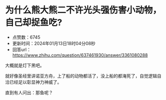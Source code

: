 # 为什么熊大熊二不许光头强伤害小动物，自己却捉鱼吃?
- 点赞数：6745
- 更新时间：2024年01月13日18时04分08秒
- 回答url：https://www.zhihu.com/question/637461930/answer/3361080288
<body>
 <p data-pid="qmrlrllJ">大概就是灯下黑吧。</p>
 <p data-pid="g6pZmAiJ">就好像圣经里讲诺亚方舟，上了船的动物都活了，没上船的都淹死了，自觉逻辑自洽已经足以彰显神力神威了。</p>
 <p data-pid="V93ScYj4">直到有人问出：那鱼呢？</p>
</body>